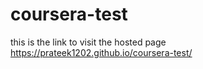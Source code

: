 # coursera-test
this is the link to visit the hosted page https://prateek1202.github.io/coursera-test/
